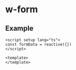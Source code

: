 # w-form

## Example

```vue
<script setup lang="ts">
const formData = reactive({})
</script>

<template>
</template>
```
